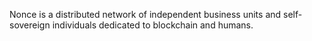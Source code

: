Nonce is a distributed network of independent business units and self-sovereign individuals
dedicated to blockchain and humans.
